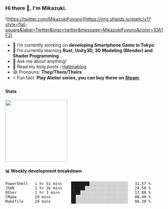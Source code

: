 ### Hi there 👋, I'm Mikazuki.

![https://twitter.com/MikazukiFuyuno](https://img.shields.io/static/v1?style=flat-square&label=Twitter&logo=twitter&message=MikazukiFuyuno&color=1DA1F2)

<!--
**mika-f/mika-f** is a ✨ _special_ ✨ repository because its `README.md` (this file) appears on your GitHub profile.

Here are some ideas to get you started:

- 🔭 I’m currently working on ...
- 🌱 I’m currently learning ...
- 👯 I’m looking to collaborate on ...
- 🤔 I’m looking for help with ...
- 💬 Ask me about ...
- 📫 How to reach me: ...
- 😄 Pronouns: ...
- ⚡ Fun fact: ...
-->

- 🔭 I’m currently working on **developing Smartphone Game in Tokyo**.
- 🌱 I’m currently learning **Rust, Unity3D, 3D Modeling (Blender) and Shader Programming**.
- 💬 Ask me about anything!
- 📝 Read my blog posts : [Hatenablog](https://mikazuki.hatenablog.jp/)
- 😄 Pronouns: **They/Them/Theirs**
- ⚡ Fun fact: **Play Atelier series, you can buy these on [Steam](https://store.steampowered.com/developer/KOEITECMO)**.

#### Stats

<img src="https://github-readme-stats.vercel.app/api?username=mika-f" height="195" />


#### 📊 Weekly development breakdown

<!--START_SECTION:waka-->
```text
PowerShell   1 hr 51 mins    ████████░░░░░░░░░░░░░░░░░   31.57 % 
JSON         1 hr 26 mins    ██████░░░░░░░░░░░░░░░░░░░   24.50 % 
Other        1 hr 3 mins     ████░░░░░░░░░░░░░░░░░░░░░   17.88 % 
CMake        29 mins         ██░░░░░░░░░░░░░░░░░░░░░░░   08.49 % 
Makefile     29 mins         ██░░░░░░░░░░░░░░░░░░░░░░░   08.30 %
```
<!--END_SECTION:waka-->
